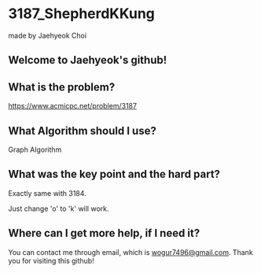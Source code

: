 # 3187_ShepherdKKung

made by Jaehyeok Choi

## Welcome to Jaehyeok's github!

## What is the problem?

https://www.acmicpc.net/problem/3187

## What Algorithm should I use?

Graph Algorithm

## What was the key point and the hard part?

Exactly same with 3184.

Just change 'o' to 'k' will work.

## Where can I get more help, if I need it?

You can contact me through email, which is wogur7496@gmail.com.
Thank you for visiting this github!

